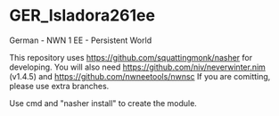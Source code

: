 # GER_Isladora261ee
German - NWN 1 EE - Persistent World

This repository uses https://github.com/squattingmonk/nasher for developing.
You will also need https://github.com/niv/neverwinter.nim (v1.4.5) and https://github.com/nwneetools/nwnsc
If you are comitting, please use extra branches.

Use cmd and "nasher install" to create the module.
